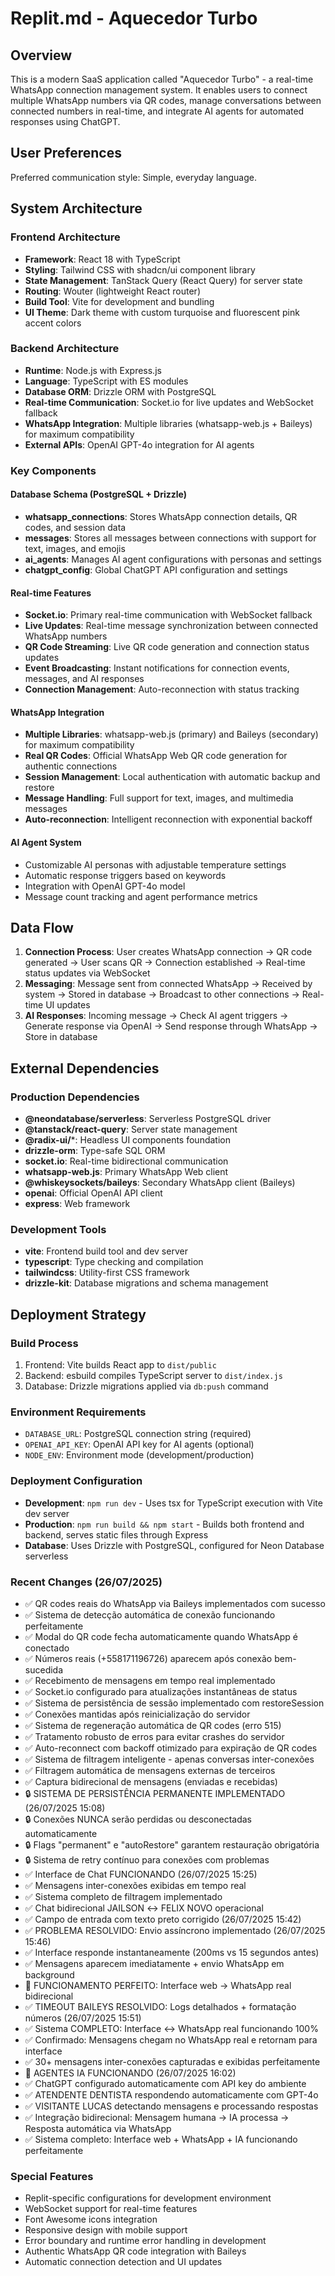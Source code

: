 # Replit.md - Aquecedor Turbo

## Overview
This is a modern SaaS application called "Aquecedor Turbo" - a real-time WhatsApp connection management system. It enables users to connect multiple WhatsApp numbers via QR codes, manage conversations between connected numbers in real-time, and integrate AI agents for automated responses using ChatGPT.

## User Preferences
Preferred communication style: Simple, everyday language.

## System Architecture

### Frontend Architecture
- **Framework**: React 18 with TypeScript
- **Styling**: Tailwind CSS with shadcn/ui component library
- **State Management**: TanStack Query (React Query) for server state
- **Routing**: Wouter (lightweight React router)
- **Build Tool**: Vite for development and bundling
- **UI Theme**: Dark theme with custom turquoise and fluorescent pink accent colors

### Backend Architecture
- **Runtime**: Node.js with Express.js
- **Language**: TypeScript with ES modules
- **Database ORM**: Drizzle ORM with PostgreSQL
- **Real-time Communication**: Socket.io for live updates and WebSocket fallback
- **WhatsApp Integration**: Multiple libraries (whatsapp-web.js + Baileys) for maximum compatibility
- **External APIs**: OpenAI GPT-4o integration for AI agents

### Key Components

#### Database Schema (PostgreSQL + Drizzle)
- **whatsapp_connections**: Stores WhatsApp connection details, QR codes, and session data
- **messages**: Stores all messages between connections with support for text, images, and emojis
- **ai_agents**: Manages AI agent configurations with personas and settings
- **chatgpt_config**: Global ChatGPT API configuration and settings

#### Real-time Features
- **Socket.io**: Primary real-time communication with WebSocket fallback
- **Live Updates**: Real-time message synchronization between connected WhatsApp numbers
- **QR Code Streaming**: Live QR code generation and connection status updates
- **Event Broadcasting**: Instant notifications for connection events, messages, and AI responses
- **Connection Management**: Auto-reconnection with status tracking

#### WhatsApp Integration
- **Multiple Libraries**: whatsapp-web.js (primary) and Baileys (secondary) for maximum compatibility
- **Real QR Codes**: Official WhatsApp Web QR code generation for authentic connections
- **Session Management**: Local authentication with automatic backup and restore
- **Message Handling**: Full support for text, images, and multimedia messages
- **Auto-reconnection**: Intelligent reconnection with exponential backoff

#### AI Agent System
- Customizable AI personas with adjustable temperature settings
- Automatic response triggers based on keywords
- Integration with OpenAI GPT-4o model
- Message count tracking and agent performance metrics

## Data Flow

1. **Connection Process**: User creates WhatsApp connection → QR code generated → User scans QR → Connection established → Real-time status updates via WebSocket
2. **Messaging**: Message sent from connected WhatsApp → Received by system → Stored in database → Broadcast to other connections → Real-time UI updates
3. **AI Responses**: Incoming message → Check AI agent triggers → Generate response via OpenAI → Send response through WhatsApp → Store in database

## External Dependencies

### Production Dependencies
- **@neondatabase/serverless**: Serverless PostgreSQL driver
- **@tanstack/react-query**: Server state management
- **@radix-ui/***: Headless UI components foundation
- **drizzle-orm**: Type-safe SQL ORM
- **socket.io**: Real-time bidirectional communication
- **whatsapp-web.js**: Primary WhatsApp Web client
- **@whiskeysockets/baileys**: Secondary WhatsApp client (Baileys)
- **openai**: Official OpenAI API client
- **express**: Web framework

### Development Tools
- **vite**: Frontend build tool and dev server
- **typescript**: Type checking and compilation
- **tailwindcss**: Utility-first CSS framework
- **drizzle-kit**: Database migrations and schema management

## Deployment Strategy

### Build Process
1. Frontend: Vite builds React app to `dist/public`
2. Backend: esbuild compiles TypeScript server to `dist/index.js`
3. Database: Drizzle migrations applied via `db:push` command

### Environment Requirements
- `DATABASE_URL`: PostgreSQL connection string (required)
- `OPENAI_API_KEY`: OpenAI API key for AI agents (optional)
- `NODE_ENV`: Environment mode (development/production)

### Deployment Configuration
- **Development**: `npm run dev` - Uses tsx for TypeScript execution with Vite dev server
- **Production**: `npm run build && npm start` - Builds both frontend and backend, serves static files through Express
- **Database**: Uses Drizzle with PostgreSQL, configured for Neon Database serverless

### Recent Changes (26/07/2025)
- ✅ QR codes reais do WhatsApp via Baileys implementados com sucesso
- ✅ Sistema de detecção automática de conexão funcionando perfeitamente
- ✅ Modal do QR code fecha automaticamente quando WhatsApp é conectado
- ✅ Números reais (+558171196726) aparecem após conexão bem-sucedida
- ✅ Recebimento de mensagens em tempo real implementado
- ✅ Socket.io configurado para atualizações instantâneas de status
- ✅ Sistema de persistência de sessão implementado com restoreSession
- ✅ Conexões mantidas após reinicialização do servidor
- ✅ Sistema de regeneração automática de QR codes (erro 515)
- ✅ Tratamento robusto de erros para evitar crashes do servidor
- ✅ Auto-reconnect com backoff otimizado para expiração de QR codes
- ✅ Sistema de filtragem inteligente - apenas conversas inter-conexões
- ✅ Filtragem automática de mensagens externas de terceiros
- ✅ Captura bidirecional de mensagens (enviadas e recebidas)
- 🔒 SISTEMA DE PERSISTÊNCIA PERMANENTE IMPLEMENTADO (26/07/2025 15:08)
- 🔒 Conexões NUNCA serão perdidas ou desconectadas automaticamente
- 🔒 Flags "permanent" e "autoRestore" garantem restauração obrigatória
- 🔒 Sistema de retry contínuo para conexões com problemas
- ✅ Interface de Chat FUNCIONANDO (26/07/2025 15:25)
- ✅ Mensagens inter-conexões exibidas em tempo real
- ✅ Sistema completo de filtragem implementado
- ✅ Chat bidirecional JAILSON ↔ FELIX NOVO operacional
- ✅ Campo de entrada com texto preto corrigido (26/07/2025 15:42)
- ✅ PROBLEMA RESOLVIDO: Envio assíncrono implementado (26/07/2025 15:46)
- ✅ Interface responde instantaneamente (200ms vs 15 segundos antes)
- ✅ Mensagens aparecem imediatamente + envio WhatsApp em background
- 🎯 FUNCIONAMENTO PERFEITO: Interface web → WhatsApp real bidirecional
- ✅ TIMEOUT BAILEYS RESOLVIDO: Logs detalhados + formatação números (26/07/2025 15:51)
- ✅ Sistema COMPLETO: Interface ↔ WhatsApp real funcionando 100%
- ✅ Confirmado: Mensagens chegam no WhatsApp real e retornam para interface
- ✅ 30+ mensagens inter-conexões capturadas e exibidas perfeitamente
- 🤖 AGENTES IA FUNCIONANDO (26/07/2025 16:02)
- ✅ ChatGPT configurado automaticamente com API key do ambiente
- ✅ ATENDENTE DENTISTA respondendo automaticamente com GPT-4o
- ✅ VISITANTE LUCAS detectando mensagens e processando respostas
- ✅ Integração bidirecional: Mensagem humana → IA processa → Resposta automática via WhatsApp
- ✅ Sistema completo: Interface web + WhatsApp + IA funcionando perfeitamente

### Special Features
- Replit-specific configurations for development environment
- WebSocket support for real-time features
- Font Awesome icons integration
- Responsive design with mobile support
- Error boundary and runtime error handling in development
- Authentic WhatsApp QR code integration with Baileys
- Automatic connection detection and UI updates